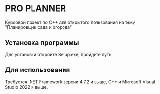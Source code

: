 # PRO PLANNER
 Курсовой проект по C++ для открытого пользования на тему "Планировщик сада и огорода"

## Установка программы
 Для установки откройте Setup.exe, пройдите путь.

## Для использования
 Требуется .NET Framework версии 4.7.2 и выше, C++ и Microsoft Visual Studio 2022 и выше.